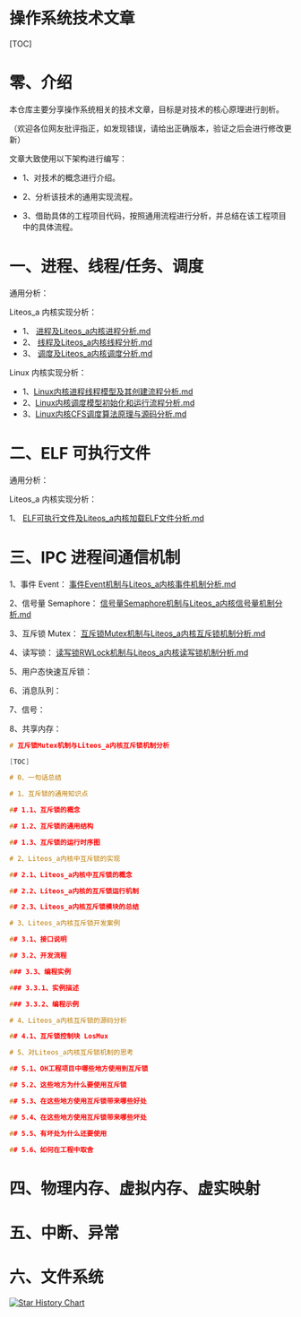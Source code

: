 # 操作系统技术文章
[TOC]

# 零、介绍

本仓库主要分享操作系统相关的技术文章，目标是对技术的核心原理进行剖析。

（欢迎各位网友批评指正，如发现错误，请给出正确版本，验证之后会进行修改更新）



文章大致使用以下架构进行编写：

* 1、对技术的概念进行介绍。

* 2、分析该技术的通用实现流程。

* 3、借助具体的工程项目代码，按照通用流程进行分析，并总结在该工程项目中的具体流程。



# 一、进程、线程/任务、调度

通用分析：

Liteos_a 内核实现分析：

* 1、 [进程及Liteos_a内核进程分析.md](docs/进程及Liteos_a内核进程分析.md) 
* 2、 [线程及Liteos_a内核线程分析.md](docs/线程及Liteos_a内核线程分析.md) 
* 3、 [调度及Liteos_a内核调度分析.md](docs/调度及Liteos_a内核调度分析.md) 

Linux 内核实现分析：

* 1、[Linux内核进程线程模型及其创建流程分析.md](docs/Linux内核进程线程模型及其创建流程分析.md)
* 2、[Linux内核调度模型初始化和运行流程分析.md](docs/Linux内核调度模型初始化和运行流程分析.md) 
*  3、[Linux内核CFS调度算法原理与源码分析.md](docs/Linux内核CFS调度算法原理与源码分析.md) 



# 二、ELF 可执行文件

通用分析：

Liteos_a 内核实现分析：

1、 [ELF可执行文件及Liteos_a内核加载ELF文件分析.md](docs/ELF可执行文件及Liteos_a内核加载ELF文件分析.md) 



# 三、IPC 进程间通信机制

1、事件 Event： [事件Event机制与Liteos_a内核事件机制分析.md](docs/事件Event机制与Liteos_a内核事件机制分析.md) 

2、信号量 Semaphore： [信号量Semaphore机制与Liteos_a内核信号量机制分析.md](docs/信号量Semaphore机制与Liteos_a内核信号量机制分析.md) 

3、互斥锁 Mutex： [互斥锁Mutex机制与Liteos_a内核互斥锁机制分析.md](docs/互斥锁Mutex机制与Liteos_a内核互斥锁机制分析.md) 

4、读写锁： [读写锁RWLock机制与Liteos_a内核读写锁机制分析.md](docs/读写锁RWLock机制与Liteos_a内核读写锁机制分析.md) 

5、用户态快速互斥锁：

6、消息队列：

7、信号：

8、共享内存：

```c
# 互斥锁Mutex机制与Liteos_a内核互斥锁机制分析

[TOC]

# 0、一句话总结

# 1、互斥锁的通用知识点

## 1.1、互斥锁的概念

## 1.2、互斥锁的通用结构

## 1.3、互斥锁的运行时序图

# 2、Liteos_a内核中互斥锁的实现

## 2.1、Liteos_a内核中互斥锁的概念

## 2.2、Liteos_a内核的互斥锁运行机制

## 2.3、Liteos_a内核互斥锁模块的总结

# 3、Liteos_a内核互斥锁开发案例

## 3.1、接口说明

## 3.2、开发流程

### 3.3、编程实例

### 3.3.1、实例描述

### 3.3.2、编程示例

# 4、Liteos_a内核互斥锁的源码分析

## 4.1、互斥锁控制块 LosMux

# 5、对Liteos_a内核互斥锁机制的思考

## 5.1、OH工程项目中哪些地方使用到互斥锁

## 5.2、这些地方为什么要使用互斥锁

## 5.3、在这些地方使用互斥锁带来哪些好处

## 5.4、在这些地方使用互斥锁带来哪些坏处

## 5.5、有坏处为什么还要使用

## 5.6、如何在工程中取舍

```



# 四、物理内存、虚拟内存、虚实映射







# 五、中断、异常







# 六、文件系统











[![Star History Chart](https://api.star-history.com/svg?repos=https://github.com/ShareTechnologyForFree/OperatingSystemTechnicalArticles&type=Date)](https://star-history.com/#https://github.com/ShareTechnologyForFree/OperatingSystemTechnicalArticles&Date)
